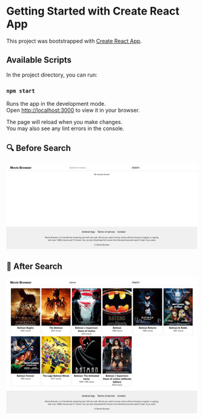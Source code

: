 # Getting Started with Create React App

This project was bootstrapped with [Create React App](https://github.com/facebook/create-react-app).

## Available Scripts

In the project directory, you can run:

### `npm start`

Runs the app in the development mode.\
Open [http://localhost:3000](http://localhost:3000) to view it in your browser.

The page will reload when you make changes.\
You may also see any lint errors in the console.

##
##
##


## 🔍 Before Search
![Before Search](./images/Before%20search.png)
##
##
## 🎯 After Search
![After Search](./images/after%20search.png)

